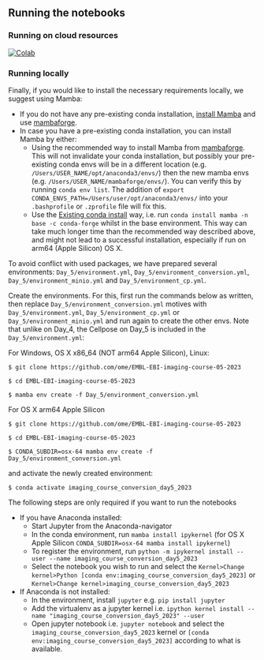 ## Running the notebooks

### Running on cloud resources
[![Colab](https://colab.research.google.com/assets/colab-badge.svg)](https://colab.research.google.com/github/ome/EMBL-EBI-imaging-course-05-2023/)


### Running locally

Finally, if you would like to install the necessary requirements locally,
we suggest using Mamba:

* If you do not have any pre-existing conda installation, [install Mamba](https://mamba.readthedocs.io/en/latest/installation.html#installation) and use [mambaforge](https://github.com/conda-forge/miniforge#mambaforge). 
* In case you have a pre-existing conda installation, you can install Mamba by either:
  - Using the recommended way to install Mamba from [mambaforge](https://github.com/conda-forge/miniforge#mambaforge). This will not invalidate your conda installation, but possibly your pre-existing conda envs will be in a different location (e.g. ``/Users/USER_NAME/opt/anaconda3/envs/``) then the new mamba envs (e.g. ``/Users/USER_NAME/mambaforge/envs/``). You can verify this by running ``conda env list``. The addition of ``export CONDA_ENVS_PATH=/Users/user/opt/anaconda3/envs/`` into your ``.bashprofile`` or ``.zprofile`` file will fix this. 
  - Use the [Existing conda install](https://mamba.readthedocs.io/en/latest/installation.html#existing-conda-install) way, i.e. run ``conda install mamba -n base -c conda-forge`` whilst in the base environment. This way can take much longer time than the recommended way described above, and might not lead to a successful installation, especially if run on arm64 (Apple Silicon) OS X.

To avoid conflict with used packages, we have prepared several environments:
``Day_5/environment.yml``, ``Day_5/environment_conversion.yml``, ``Day_5/environment_minio.yml`` and ``Day_5/environment_cp.yml``.

Create the environments. For this, first run the commands below as written, then replace ``Day_5/environment_conversion.yml`` motives with ``Day_5/environment.yml``, ``Day_5/environment_cp.yml`` or ``Day_5/environment_minio.yml``  and run again to create the other envs. Note that unlike on Day_4, the Cellpose on Day_5 is included in the ``Day_5/environment.yml``:

For Windows, OS X x86_64 (NOT arm64 Apple Silicon), Linux:

    $ git clone https://github.com/ome/EMBL-EBI-imaging-course-05-2023
    
    $ cd EMBL-EBI-imaging-course-05-2023

    $ mamba env create -f Day_5/environment_conversion.yml

For OS X arm64 Apple Silicon

    $ git clone https://github.com/ome/EMBL-EBI-imaging-course-05-2023   
    
    $ cd EMBL-EBI-imaging-course-05-2023
    
    $ CONDA_SUBDIR=osx-64 mamba env create -f Day_5/environment_conversion.yml

and activate the newly created environment:

    $ conda activate imaging_course_conversion_day5_2023

The following steps are only required if you want to run the notebooks

* If you have Anaconda installed:
  * Start Jupyter from the Anaconda-navigator
  * In the conda environment, run ``mamba install ipykernel``  (for OS X Apple Silicon ``CONDA_SUBDIR=osx-64 mamba install ipykernel``)
  * To register the environment, run ``python -m ipykernel install --user --name imaging_course_conversion_day5_2023``
  * Select the notebook you wish to run and select the ``Kernel>Change kernel>Python [conda env:imaging_course_conversion_day5_2023]`` or ``Kernel>Change kernel>imaging_course_conversion_day5_2023``
* If Anaconda is not installed:
  * In the environment, install ``jupyter`` e.g. ``pip install jupyter``
  * Add the virtualenv as a jupyter kernel i.e. ``ipython kernel install --name "imaging_course_conversion_day5_2023" --user``
  * Open jupyter notebook i.e. ``jupyter notebook`` and select the ``imaging_course_conversion_day5_2023`` kernel or ``[conda env:imaging_course_conversion_day5_2023]`` according to what is available.

